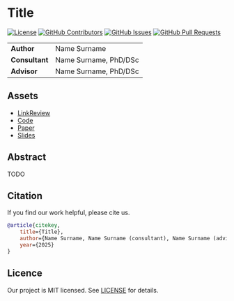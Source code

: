# Title

<!-- Change `kisnikser/m1p-template` to `intsystems/your-repository`-->
[![License](https://badgen.net/github/license/kisnikser/m1p-template?color=green)](https://github.com/kisnikser/m1p-template/blob/main/LICENSE)
[![GitHub Contributors](https://img.shields.io/github/contributors/kisnikser/m1p-template)](https://github.com/kisnikser/m1p-template/graphs/contributors)
[![GitHub Issues](https://img.shields.io/github/issues-closed/kisnikser/m1p-template.svg?color=0088ff)](https://github.com/kisnikser/m1p-template/issues)
[![GitHub Pull Requests](https://img.shields.io/github/issues-pr-closed/kisnikser/m1p-template.svg?color=7f29d6)](https://github.com/kisnikser/m1p-template/pulls)

<table>
    <tr>
        <td align="left"> <b> Author </b> </td>
        <td> Name Surname </td>
    </tr>
    <tr>
        <td align="left"> <b> Consultant </b> </td>
        <td> Name Surname, PhD/DSc </td>
    </tr>
    <tr>
        <td align="left"> <b> Advisor </b> </td>
        <td> Name Surname, PhD/DSc </td>
    </tr>
</table>

## Assets

- [LinkReview](LINKREVIEW.md)
- [Code](code)
- [Paper](paper/main.pdf)
- [Slides](slides/main.pdf)

## Abstract

TODO

## Citation

If you find our work helpful, please cite us.
```BibTeX
@article{citekey,
    title={Title},
    author={Name Surname, Name Surname (consultant), Name Surname (advisor)},
    year={2025}
}
```

## Licence

Our project is MIT licensed. See [LICENSE](LICENSE) for details.